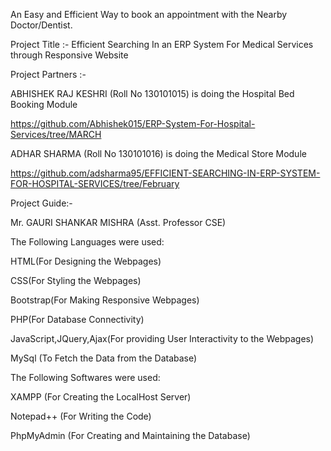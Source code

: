An Easy and Efficient Way to book an appointment with the Nearby Doctor/Dentist.

Project Title :- Efficient Searching In an ERP System For Medical Services through Responsive Website

Project Partners :-

ABHISHEK RAJ KESHRI (Roll No 130101015) is doing the Hospital Bed Booking Module 


https://github.com/Abhishek015/ERP-System-For-Hospital-Services/tree/MARCH


ADHAR SHARMA (Roll No 130101016) is doing the Medical Store Module


https://github.com/adsharma95/EFFICIENT-SEARCHING-IN-ERP-SYSTEM-FOR-HOSPITAL-SERVICES/tree/February


Project Guide:- 

Mr. GAURI SHANKAR MISHRA 
(Asst. Professor CSE)

The Following Languages were used:

HTML(For Designing the Webpages)

CSS(For Styling the Webpages)

Bootstrap(For Making Responsive Webpages)

PHP(For Database Connectivity)

JavaScript,JQuery,Ajax(For providing User Interactivity to the Webpages)

MySql (To Fetch the Data from the Database)

The Following Softwares were used:

XAMPP (For Creating the LocalHost Server)

Notepad++ (For Writing the Code)

PhpMyAdmin (For Creating and Maintaining the Database)
